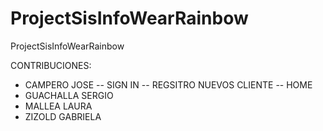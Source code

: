 # ProjectSisInfoWearRainbow
ProjectSisInfoWearRainbow


CONTRIBUCIONES:
- CAMPERO JOSE
-- SIGN IN
-- REGSITRO NUEVOS CLIENTE
-- HOME
- GUACHALLA SERGIO
- MALLEA LAURA
- ZIZOLD GABRIELA
